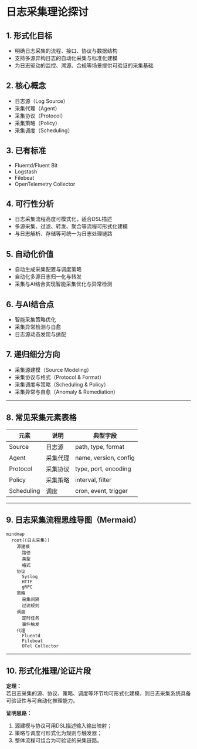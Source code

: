 # 日志采集理论探讨

## 1. 形式化目标

- 明确日志采集的流程、接口、协议与数据结构
- 支持多源异构日志的自动化采集与标准化建模
- 为日志驱动的监控、溯源、合规等场景提供可验证的采集基础

## 2. 核心概念

- 日志源（Log Source）
- 采集代理（Agent）
- 采集协议（Protocol）
- 采集策略（Policy）
- 采集调度（Scheduling）

## 3. 已有标准

- Fluentd/Fluent Bit
- Logstash
- Filebeat
- OpenTelemetry Collector

## 4. 可行性分析

- 日志采集流程高度可模式化，适合DSL描述
- 多源采集、过滤、转发、聚合等流程可形式化建模
- 与日志解析、存储等可统一为日志处理链路

## 5. 自动化价值

- 自动生成采集配置与调度策略
- 自动化多源日志归一化与转发
- 采集与AI结合实现智能采集优化与异常检测

## 6. 与AI结合点

- 智能采集策略优化
- 采集异常检测与自愈
- 日志源动态发现与适配

## 7. 递归细分方向

- 采集源建模（Source Modeling）
- 采集协议与格式（Protocol & Format）
- 采集调度与策略（Scheduling & Policy）
- 采集异常与自愈（Anomaly & Remediation）

---

## 8. 常见采集元素表格

| 元素         | 说明           | 典型字段                |
|--------------|----------------|-------------------------|
| Source       | 日志源         | path, type, format      |
| Agent        | 采集代理       | name, version, config   |
| Protocol     | 采集协议       | type, port, encoding    |
| Policy       | 采集策略       | interval, filter        |
| Scheduling   | 调度           | cron, event, trigger    |

---

## 9. 日志采集流程思维导图（Mermaid）

```mermaid
mindmap
  root((日志采集))
    源建模
      路径
      类型
      格式
    协议
      Syslog
      HTTP
      gRPC
    策略
      采集间隔
      过滤规则
    调度
      定时任务
      事件触发
    代理
      Fluentd
      Filebeat
      OTel Collector
```

---

## 10. 形式化推理/论证片段

**定理：**  
若日志采集的源、协议、策略、调度等环节均可形式化建模，则日志采集系统具备可验证性与可自动化推理能力。

**证明思路：**  

1. 源建模与协议可用DSL描述输入输出映射；
2. 策略与调度可形式化为规则与触发器；
3. 整体流程可组合为可验证的采集链路。
